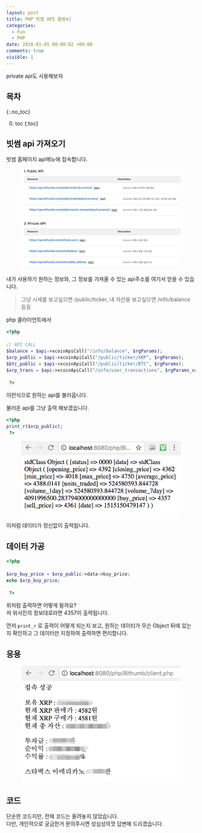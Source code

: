 ```yaml
---
layout: post
title: PHP 빗썸 API 활용#2
categories:
  - Fun
  - PHP
date: 2018-01-05 00:00:02 +09:00
comments: true
visible: 1
---
```


private api도 사용해보자

## 목차
{:.no_toc}

0. toc
{:toc}

## 빗썸 api 가져오기
빗썸 홈페이지 api메뉴에 접속합니다. <br />

<figure>
<img src="/assets/posts/20180105/201.png" width="700">
<figcaption align="middle">
</figcaption>
</figure>

내가 사용하기 원하는 정보와, 그 정보를 가져올 수 있는 api주소를 여기서 얻을 수 있습니다. <br />
> 그냥 시세를 보고싶으면 /public/ticker, 내 자산을 보고싶으면 /info/balance 등등

php 클라이언트에서
```php
<?php

// API CALL
$balance = $api->xcoinApiCall("/info/balance", $rgParams);
$xrp_public = $api->xcoinApiCall("/public/ticker/XRP", $rgParams);
$btc_public = $api->xcoinApiCall("/public/ticker/BTC", $rgParams);
$xrp_trans = $api->xcoinApiCall("/info/user_transactions", $rgParams_xrp);

 ?>
```
이런식으로 원하는 api를 불러옵니다.

불러온 api를 그냥 출력 해보겠습니다.
```php
<?php
print_r($xrp_public);
 ?>
```
<figure>
<img src="/assets/posts/20180105/202.png" width="700">
<figcaption align="middle">
</figcaption>
</figure>
이처럼 데이터가 정신없이 출력됩니다.

<!-- ad -->

## 데이터 가공
```php
<?php

$xrp_buy_price = $xrp_public->data->buy_price;
echo $xrp_buy_price;

 ?>
```
위처럼 출력하면 어떻게 될까요? <br />
저 위사진의 정보대로라면 4357이 출력됩니다. <br />


먼저 `print_r` 로 출력이 어떻게 되는지 보고, 원하는 데이터가 무슨 Object 뒤에 있는지 확인하고 그 데이터만 지정하여 출력하면 편리합니다.

## 응용
<figure>
<img src="/assets/posts/20180105/203.png" width="600">
<figcaption align="middle">
</figcaption>
</figure>

## 코드
단순한 코드지만, 전체 코드는 올려놓지 않았습니다. <br />
다만, 개인적으로 궁금한거 문의주시면 성심성의껏 답변해 드리겠습니다. <br />
